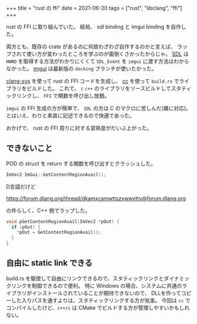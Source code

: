 +++
title = "rust の ffi"
date = 2021-06-20
tags = ["rust", "libclang", "ffi"]
+++

rust の FFI に取り組んでいた。
結局、 sdl binding と imgui binding を自作した。

両方とも、既存の crate があるのに何故わざわざ自作するのかと言えば、
ラップされて使い方が変わったところを学ぶのが面倒くさかったからじゃ。
[SDL](https://crates.io/crates/sdl2) は　`HWND` を取得する方法がわかりにくくて `SDL_Event` を `imgui` に渡す方法はわからなかった。
[imgui](https://crates.io/crates/imgui) は最新版の `docking` ブランチが使いたかった。

[clang-sys](https://crates.io/crates/clang-sys) を使って rust の FFI コードを生成し、
[cc](https://crates.io/crates/cc) を使って `build.rs` でライブラリをビルドした。
これで、 `c` `c++` のライブラリをソースビルドしてスタティックリンクし、 `FFI` で関数を呼び出し放題。

`imgui` の FFI 生成の方が簡単で、 `SDL` の方は C のマクロに苦しんだ(雑に対応)。
とはいえ、わりと素直に記述できるので快適であった。

おかげで、 rust の FFI 周りに対する習熟度がだいぶ上がった。

## できないこと

POD の struct を return する関数を呼び出すとクラッシュした。

```c++
ImVec2 ImGui::GetContentRegionAvail();
```

D言語だけど

https://forum.dlang.org/thread/dkamxcamwttszxwwxttv@forum.dlang.org

の件らしく、C++ 側でラップした。

```c++
void pGetContentRegionAvail(ImVec2 *pOut) {
  if (pOut) {
    *pOut = GetContentRegionAvail();
  }
}
```

## 自由に static link できる

build.rs を駆使して自由にリンクできるので、スタティックリンクとダイナミックリンクを制御できるので便利。
特に Windows の場合、システムに共通のライブラリがインストールされていることが期待できないので、
DLLを作ってコピーした入りパスを通すよりは、スタティックリンクする方が気楽。
今回は `cc` でコンパイルしたけど、`c++/c` は CMake でビルドする方が管理しやすいかもしれない。
